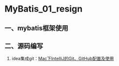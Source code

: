 # MyBatis_01_resign
## 一、mybatis框架使用
## 二、源码编写
1. idea集成git：[Mac下IntelliJ的Git、GitHub配置及使用](https://www.cnblogs.com/jing99/p/9080592.html)
